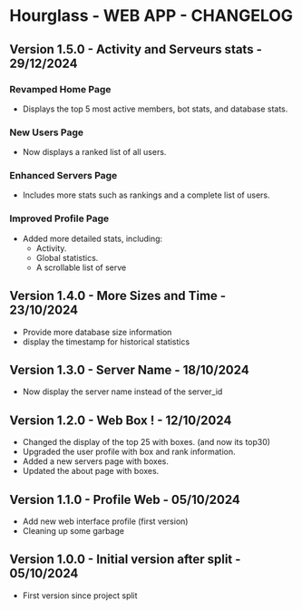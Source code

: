 # Hourglass - WEB APP - CHANGELOG

## Version 1.5.0 - Activity and Serveurs stats - 29/12/2024

### Revamped Home Page

- Displays the top 5 most active members, bot stats, and database stats.

### New Users Page

- Now displays a ranked list of all users.

### Enhanced Servers Page

- Includes more stats such as rankings and a complete list of users.

### Improved Profile Page

- Added more detailed stats, including:
  - Activity.
  - Global statistics.
  - A scrollable list of serve

## Version 1.4.0 - More Sizes and Time - 23/10/2024

- Provide more database size information
- display the timestamp for historical statistics

## Version 1.3.0 - Server Name - 18/10/2024

- Now display the server name instead of the server_id

## Version 1.2.0 - Web Box ! - 12/10/2024

- Changed the display of the top 25 with boxes. (and now its top30)
- Upgraded the user profile with box and rank information.
- Added a new servers page with boxes.
- Updated the about page with boxes.

## Version 1.1.0 - Profile Web - 05/10/2024

- Add new web interface profile (first version)
- Cleaning up some garbage

## Version 1.0.0 - Initial version after split - 05/10/2024

- First version since project split
